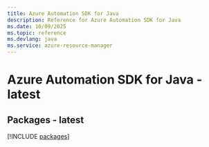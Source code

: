 ```yaml
---
title: Azure Automation SDK for Java
description: Reference for Azure Automation SDK for Java
ms.date: 10/09/2025
ms.topic: reference
ms.devlang: java
ms.service: azure-resource-manager
---
```

# Azure Automation SDK for Java - latest
## Packages - latest
[!INCLUDE [packages](automation-index.md)]